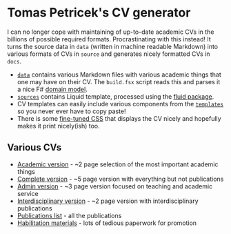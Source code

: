 # Tomas Petricek's CV generator

I can no longer cope with maintaining of up-to-date academic CVs in the billions of possible required formats. Procrastinating with this instead!
It turns the source data in `data` (written in machine readable Markdown) into various formats of CVs in `source` and generates nicely formatted CVs in `docs`.

* [`data`](https://github.com/tpetricek/cv/tree/master/data) contains various Markdown files with various academic things that one may have on their CV. The `build.fsx` script reads this and parses it a nice F# [domain model](https://github.com/tpetricek/cv/blob/master/build.fsx#L13).
* [`sources`](https://github.com/tpetricek/cv/tree/master/sources) contains Liquid template, processed using the [fluid package](https://github.com/sebastienros/fluid).
* CV templates can easily include various components from the [`templates`](https://github.com/tpetricek/cv/tree/master/templates) so you never ever have to copy paste!
* There is some [fine-tuned CSS](https://github.com/tpetricek/cv/blob/master/templates/styles/default.liquid) that displays the CV nicely and hopefully makes it print nicely(ish) too.

## Various CVs

* [Academic version](https://tpetricek.github.io/cv/academic.html) - ~2 page selection of the
  most important academic things
* [Complete version](https://tpetricek.github.io/cv/complete.html) - ~5 page version with
  everything but not publications
* [Admin version](https://tpetricek.github.io/cv/brief.html) - ~3 page version focused on
  teaching and academic service
* [Interdisciplinary version](https://tpetricek.github.io/cv/interdisciplinary.html) - ~2 page
  version with interdisciplinary publications
* [Publications list](https://tpetricek.github.io/cv/publications.html) - all the publications
* [Habilitation materials](https://tpetricek.github.io/cv/habilitation/) - lots of tedious paperwork for promotion
